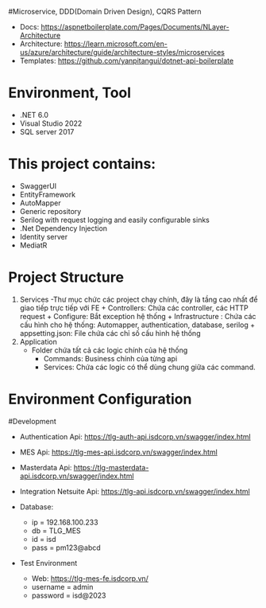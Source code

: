 ﻿#Microservice, DDD(Domain Driven Design), CQRS Pattern
- Docs: https://aspnetboilerplate.com/Pages/Documents/NLayer-Architecture
- Architecture: https://learn.microsoft.com/en-us/azure/architecture/guide/architecture-styles/microservices
- Templates: https://github.com/yanpitangui/dotnet-api-boilerplate

# Environment, Tool
- .NET 6.0
- Visual Studio 2022
- SQL server 2017

# This project contains:
- SwaggerUI
- EntityFramework
- AutoMapper
- Generic repository
- Serilog with request logging and easily configurable sinks
- .Net Dependency Injection
- Identity server
- MediatR

# Project Structure
1. Services
	-Thư mục chức các project chạy chính, đây là tầng cao nhất để giao tiếp trực tiếp với FE
		+ Controllers: Chứa các controller, các HTTP request
		+ Configure: Bắt exception hệ thống
		+ Infrastructure : Chứa các cấu hình cho hệ thống: Automapper, authentication, database, serilog
		+ appsetting.json: File chứa các chỉ số cấu hình hệ thống
2. Application
	- Folder chứa tất cả các logic chính của hệ thống
		+ Commands: Business chính của từng api
		+ Services: Chứa các logic có thể dùng chung giữa các command.

# Environment Configuration
#Development
- Authentication Api: https://tlg-auth-api.isdcorp.vn/swagger/index.html
- MES Api: https://tlg-mes-api.isdcorp.vn/swagger/index.html
- Masterdata Api: https://tlg-masterdata-api.isdcorp.vn/swagger/index.html
- Integration Netsuite Api: https://tlg-api.isdcorp.vn/swagger/index.html

- Database:
	+ ip = 192.168.100.233
	+ db = TLG_MES
	+ id = isd
	+ pass = pm123@abcd
- Test Environment 
   - Web: https://tlg-mes-fe.isdcorp.vn/
	+ username = admin
	+ password = isd@2023
